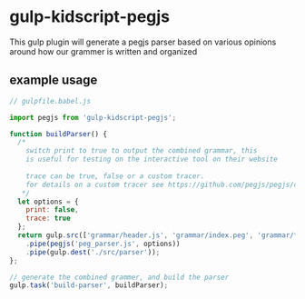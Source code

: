 # gulp-kidscript-pegjs

This gulp plugin will generate a pegjs parser based on various opinions around how our grammer is written and organized

## example usage
```JavaScript
// gulpfile.babel.js

import pegjs from 'gulp-kidscript-pegjs';

function buildParser() {
  /*
    switch print to true to output the combined grammar, this 
    is useful for testing on the interactive tool on their website
    
    trace can be true, false or a custom tracer.
    for details on a custom tracer see https://github.com/pegjs/pegjs/commit/da57118a43a904f753d44d407994cf0b36358adc
   */
  let options = {
    print: false,
    trace: true
  };
  return gulp.src(['grammar/header.js', 'grammar/index.peg', 'grammar/**/*.peg'])
    .pipe(pegjs('peg_parser.js', options))
    .pipe(gulp.dest('./src/parser'));
};

// generate the combined grammer, and build the parser
gulp.task('build-parser', buildParser);
```
